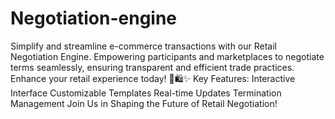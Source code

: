 # Negotiation-engine
 Simplify and streamline e-commerce transactions with our Retail Negotiation Engine. Empowering participants and marketplaces to negotiate terms seamlessly, ensuring transparent and efficient trade practices. Enhance your retail experience today! 💼🛍️✨  Key Features:  Interactive Interface Customizable Templates Real-time Updates Termination Management Join Us in Shaping the Future of Retail Negotiation!
